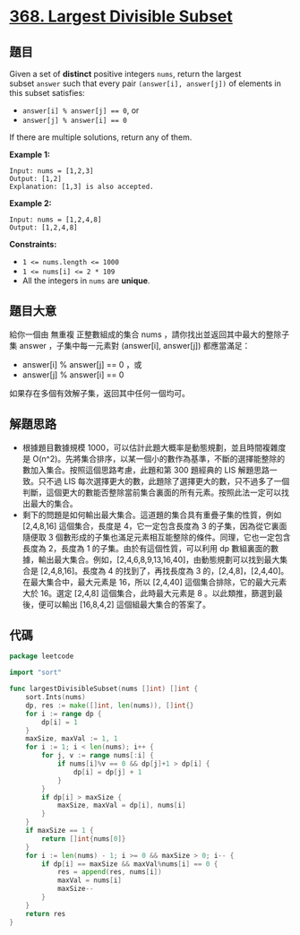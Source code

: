 # [368. Largest Divisible Subset](https://leetcode.com/problems/largest-divisible-subset/)


## 題目

Given a set of **distinct** positive integers `nums`, return the largest subset `answer` such that every pair `(answer[i], answer[j])` of elements in this subset satisfies:

- `answer[i] % answer[j] == 0`, or
- `answer[j] % answer[i] == 0`

If there are multiple solutions, return any of them.

**Example 1:**

```
Input: nums = [1,2,3]
Output: [1,2]
Explanation: [1,3] is also accepted.

```

**Example 2:**

```
Input: nums = [1,2,4,8]
Output: [1,2,4,8]

```

**Constraints:**

- `1 <= nums.length <= 1000`
- `1 <= nums[i] <= 2 * 109`
- All the integers in `nums` are **unique**.

## 題目大意

給你一個由 無重複 正整數組成的集合 nums ，請你找出並返回其中最大的整除子集 answer ，子集中每一元素對 (answer[i], answer[j]) 都應當滿足：

- answer[i] % answer[j] == 0 ，或
- answer[j] % answer[i] == 0

如果存在多個有效解子集，返回其中任何一個均可。

## 解題思路

- 根據題目數據規模 1000，可以估計此題大概率是動態規劃，並且時間複雜度是 O(n^2)。先將集合排序，以某一個小的數作為基準，不斷的選擇能整除的數加入集合。按照這個思路考慮，此題和第 300 題經典的 LIS 解題思路一致。只不過 LIS 每次選擇更大的數，此題除了選擇更大的數，只不過多了一個判斷，這個更大的數能否整除當前集合裏面的所有元素。按照此法一定可以找出最大的集合。
- 剩下的問題是如何輸出最大集合。這道題的集合具有重疊子集的性質，例如 [2,4,8,16] 這個集合，長度是 4，它一定包含長度為 3 的子集，因為從它裏面隨便取 3 個數形成的子集也滿足元素相互能整除的條件。同理，它也一定包含長度為 2，長度為 1 的子集。由於有這個性質，可以利用 dp 數組裏面的數據，輸出最大集合。例如，[2,4,6,8,9,13,16,40]，由動態規劃可以找到最大集合是 [2,4,8,16]。長度為 4 的找到了，再找長度為 3 的，[2,4,8]，[2,4,40]。在最大集合中，最大元素是 16，所以 [2,4,40] 這個集合排除，它的最大元素大於 16。選定 [2,4,8] 這個集合，此時最大元素是 8 。以此類推，篩選到最後，便可以輸出 [16,8,4,2] 這個組最大集合的答案了。

## 代碼

```go
package leetcode

import "sort"

func largestDivisibleSubset(nums []int) []int {
	sort.Ints(nums)
	dp, res := make([]int, len(nums)), []int{}
	for i := range dp {
		dp[i] = 1
	}
	maxSize, maxVal := 1, 1
	for i := 1; i < len(nums); i++ {
		for j, v := range nums[:i] {
			if nums[i]%v == 0 && dp[j]+1 > dp[i] {
				dp[i] = dp[j] + 1
			}
		}
		if dp[i] > maxSize {
			maxSize, maxVal = dp[i], nums[i]
		}
	}
	if maxSize == 1 {
		return []int{nums[0]}
	}
	for i := len(nums) - 1; i >= 0 && maxSize > 0; i-- {
		if dp[i] == maxSize && maxVal%nums[i] == 0 {
			res = append(res, nums[i])
			maxVal = nums[i]
			maxSize--
		}
	}
	return res
}
```
